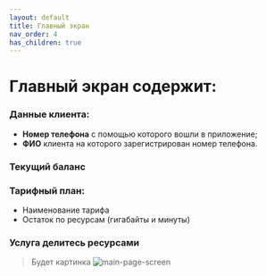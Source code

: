 ```yaml
---
layout: default
title: Главный экран
nav_order: 4
has_children: true
---
```


# Главный экран содержит:

### Данные клиента:

- **Номер телефона** с помощью которого вошли в приложение;
- **ФИО** клиента на которого зарегистрирован номер телефона.

### Текущий баланс

### Тарифный план:

- Наименование тарифа
- Остаток по ресурсам (гигабайты и минуты)

### Услуга делитесь ресурсами


> Будет картинка
![main-page-screen](TBC.PIC)